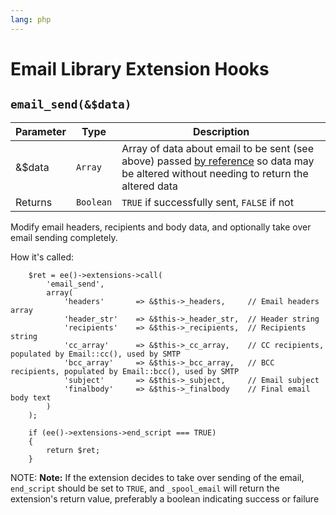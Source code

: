 ```yaml
---
lang: php
---
```


<!--
    This source file is part of the open source project
    ExpressionEngine User Guide (https://github.com/ExpressionEngine/ExpressionEngine-User-Guide)

    @link      https://expressionengine.com/
    @copyright Copyright (c) 2003-2020, Packet Tide, LLC (https://packettide.com)
    @license   https://expressionengine.com/license Licensed under Apache License, Version 2.0
-->

# Email Library Extension Hooks

## `email_send(&$data)`

| Parameter | Type      | Description                                                                                                                                                                                     |
| --------- | --------- | ----------------------------------------------------------------------------------------------------------------------------------------------------------------------------------------------- |
| &\$data   | `Array`   | Array of data about email to be sent (see above) passed [by reference](https://php.net/manual/en/language.references.pass.php) so data may be altered without needing to return the altered data |
| Returns   | `Boolean` | `TRUE` if successfully sent, `FALSE` if not                                                                                                                                                     |

Modify email headers, recipients and body data, and optionally take over email sending completely.

How it's called:

```
    $ret = ee()->extensions->call(
        'email_send',
        array(
            'headers'       => &$this->_headers,     // Email headers array
            'header_str'    => &$this->_header_str,  // Header string
            'recipients'    => &$this->_recipients,  // Recipients string
            'cc_array'      => &$this->_cc_array,    // CC recipients, populated by Email::cc(), used by SMTP
            'bcc_array'     => &$this->_bcc_array,   // BCC recipients, populated by Email::bcc(), used by SMTP
            'subject'       => &$this->_subject,     // Email subject
            'finalbody'     => &$this->_finalbody    // Final email body text
        )
    );

    if (ee()->extensions->end_script === TRUE)
    {
        return $ret;
    }
```

NOTE: **Note:** If the extension decides to take over sending of the email, `end_script` should be set to `TRUE`, and `_spool_email` will return the extension's return value, preferably a boolean indicating success or failure
